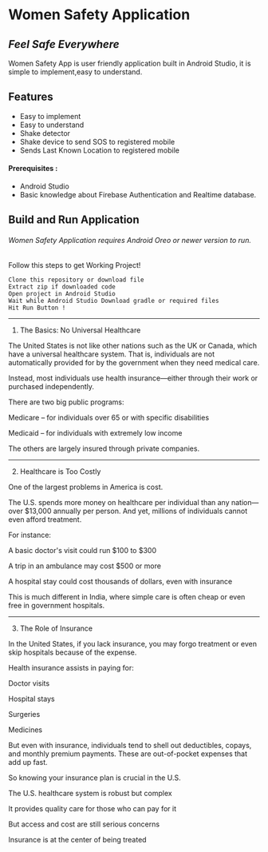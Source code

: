 # Women Safety Application
## _Feel Safe Everywhere_


Women Safety App is user friendly application built in Android Studio,
it is simple to implement,easy to understand.

## Features

- Easy to implement
- Easy to understand
- Shake detector
- Shake device to send SOS to registered mobile
- Sends Last Known Location to registered mobile

#### Prerequisites :
- Android Studio
- Basic knowledge about Firebase Authentication and Realtime database.
## Build and Run Application

###### Women Safety Application requires Android Oreo or newer version to run.
Follow this steps to get Working Project!
```
Clone this repository or download file
Extract zip if downloaded code
Open project in Android Studio
Wait while Android Studio Download gradle or required files
Hit Run Button !
```

------------

1. The Basics: No Universal Healthcare

The United States is not like other nations such as the UK or Canada, which have a universal healthcare system. That is, individuals are not automatically provided for by the government when they need medical care.

Instead, most individuals use health insurance—either through their work or purchased independently.

There are two big public programs:

Medicare – for individuals over 65 or with specific disabilities

Medicaid – for individuals with extremely low income


The others are largely insured through private companies.

---

2. Healthcare is Too Costly

One of the largest problems in America is cost.

The U.S. spends more money on healthcare per individual than any nation—over $13,000 annually per person. And yet, millions of individuals cannot even afford treatment.

For instance:

A basic doctor's visit could run $100 to $300

A trip in an ambulance may cost $500 or more

A hospital stay could cost thousands of dollars, even with insurance

This is much different in India, where simple care is often cheap or even free in government hospitals.

---

3. The Role of Insurance

In the United States, if you lack insurance, you may forgo treatment or even skip hospitals because of the expense.

Health insurance assists in paying for:

Doctor visits

Hospital stays

Surgeries

Medicines


But even with insurance, individuals tend to shell out deductibles, copays, and monthly premium payments. These are out-of-pocket expenses that add up fast.

So knowing your insurance plan is crucial in the U.S.

The U.S. healthcare system is robust but complex

It provides quality care for those who can pay for it

But access and cost are still serious concerns

Insurance is at the center of being treated
   
